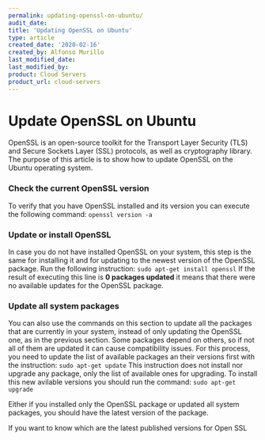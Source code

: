 ```yaml
---
permalink: updating-openssl-on-ubuntu/
audit_date:
title: 'Updating OpenSSL on Ubuntu'
type: article
created_date: '2020-02-16'
created_by: Alfonso Murillo
last_modified_date:
last_modified_by:
product: Cloud Servers
product_url: cloud-servers
---
```


# Update OpenSSL on Ubuntu

OpenSSL is an open-source toolkit for the Transport Layer Security (TLS) and Secure Sockets Layer (SSL) protocols, as well as cryptography library. 
The purpose of this article is to show how to update OpenSSL on the Ubuntu operating system.

### Check the current OpenSSL version

To verify that you have OpenSSL installed and its version you can execute the following command:
`openssl version -a`

### Update or install OpenSSL

In case you do not have installed OpenSSL on your system, this step is the same for installing it and for updating to the newest version of the OpenSSL package.
Run the following instruction:
`sudo apt-get install openssl`
If the result of executing this line is **0 packages updated** it means that there were no available updates for the OpenSSL package.

### Update all system packages

You can also use the commands on this section to update all the packages that are currently in your system, instead of only updating the OpenSSL one, as in the previous section.
Some packages depend on others, so if not all of them are updated it can cause compatibility issues.
For this process, you need to update the list of available packages an their versions first with the instruction: 
`sudo apt-get update`
This instruction does not install nor upgrade any package, only the list of available ones for upgrading. To install this new avilable versions you should run the command:
`sudo apt-get upgrade`


Either if you installed only the OpenSSL package or updated all system packages, you should have the latest version of the package.

If you want to know which are the latest published versions for Open SSL 
